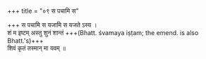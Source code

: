 +++
title = "०९ स पचामि स"

+++
स पचामि स यजामि स यजते ऽस्य ।  
शं म इष्टम् अस्तु शुनं शान्तं +++(Bhatt. śvamaya iṣṭam; the emend. is also Bhatt.'s)+++  
शिवं कृतं तस्मान् मा यवम् ॥